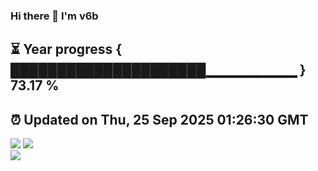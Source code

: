 ### Hi there 👋  I'm v6b  
⏳ Year progress { █████████████████████▁▁▁▁▁▁▁▁▁ } 73.17 %
---
⏰ Updated on Thu, 25 Sep 2025 01:26:30 GMT
---
![](https://github-readme-stats.vercel.app/api?username=v6b&bg_color=30,e96443,904e95&title_color=fff&text_color=fff&layout=compact)
![](https://github-readme-stats.vercel.app/api/top-langs/?username=v6b&layout=compact&bg_color=30,e96443,904e95&title_color=fff&text_color=fff)  
![](https://gcore.jsdelivr.net/gh/v6b/v6b@main/assets/github-contribution-grid-snake.svg)

